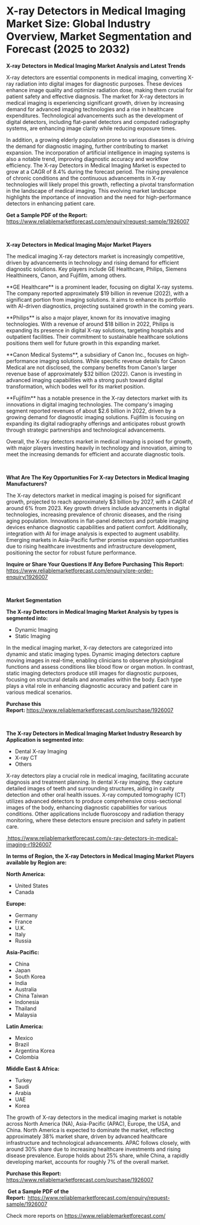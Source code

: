 <p><h1>X-ray Detectors in Medical Imaging Market Size: Global Industry Overview, Market Segmentation and Forecast (2025 to 2032)</h1></p><p><strong>X-ray Detectors in Medical Imaging Market Analysis and Latest Trends</strong></p>
<p><p>X-ray detectors are essential components in medical imaging, converting X-ray radiation into digital images for diagnostic purposes. These devices enhance image quality and optimize radiation dose, making them crucial for patient safety and effective diagnosis. The market for X-ray detectors in medical imaging is experiencing significant growth, driven by increasing demand for advanced imaging technologies and a rise in healthcare expenditures. Technological advancements such as the development of digital detectors, including flat-panel detectors and computed radiography systems, are enhancing image clarity while reducing exposure times.</p><p>In addition, a growing elderly population prone to various diseases is driving the demand for diagnostic imaging, further contributing to market expansion. The incorporation of artificial intelligence in imaging systems is also a notable trend, improving diagnostic accuracy and workflow efficiency. The X-ray Detectors in Medical Imaging Market is expected to grow at a CAGR of 8.4% during the forecast period. The rising prevalence of chronic conditions and the continuous advancements in X-ray technologies will likely propel this growth, reflecting a pivotal transformation in the landscape of medical imaging. This evolving market landscape highlights the importance of innovation and the need for high-performance detectors in enhancing patient care.</p></p>
<p><strong>Get a Sample PDF of the Report:&nbsp;</strong> <a href="https://www.reliablemarketforecast.com/enquiry/request-sample/1926007?utm_campaign=1080&utm_medium=2&utm_source=Github&utm_content=ia&utm_term=15012025&utm_id=x-ray-detectors-in-medical-imaging">https://www.reliablemarketforecast.com/enquiry/request-sample/1926007</a></p>
<p>&nbsp;</p>
<p><strong>X-ray Detectors in Medical Imaging Major Market Players</strong></p>
<p><p>The medical imaging X-ray detectors market is increasingly competitive, driven by advancements in technology and rising demand for efficient diagnostic solutions. Key players include GE Healthcare, Philips, Siemens Healthineers, Canon, and Fujifilm, among others. </p><p>**GE Healthcare** is a prominent leader, focusing on digital X-ray systems. The company reported approximately $19 billion in revenue (2022), with a significant portion from imaging solutions. It aims to enhance its portfolio with AI-driven diagnostics, projecting sustained growth in the coming years.</p><p>**Philips** is also a major player, known for its innovative imaging technologies. With a revenue of around $18 billion in 2022, Philips is expanding its presence in digital X-ray solutions, targeting hospitals and outpatient facilities. Their commitment to sustainable healthcare solutions positions them well for future growth in this expanding market.</p><p>**Canon Medical Systems**, a subsidiary of Canon Inc., focuses on high-performance imaging solutions. While specific revenue details for Canon Medical are not disclosed, the company benefits from Canon's larger revenue base of approximately $32 billion (2022). Canon is investing in advanced imaging capabilities with a strong push toward digital transformation, which bodes well for its market position.</p><p>**Fujifilm** has a notable presence in the X-ray detectors market with its innovations in digital imaging technologies. The company's imaging segment reported revenues of about $2.6 billion in 2022, driven by a growing demand for diagnostic imaging solutions. Fujifilm is focusing on expanding its digital radiography offerings and anticipates robust growth through strategic partnerships and technological advancements.</p><p>Overall, the X-ray detectors market in medical imaging is poised for growth, with major players investing heavily in technology and innovation, aiming to meet the increasing demands for efficient and accurate diagnostic tools.</p></p>
<p>&nbsp;</p>
<p><strong>What Are The Key Opportunities For X-ray Detectors in Medical Imaging Manufacturers?</strong></p>
<p><p>The X-ray detectors market in medical imaging is poised for significant growth, projected to reach approximately $3 billion by 2027, with a CAGR of around 6% from 2023. Key growth drivers include advancements in digital technologies, increasing prevalence of chronic diseases, and the rising aging population. Innovations in flat-panel detectors and portable imaging devices enhance diagnostic capabilities and patient comfort. Additionally, integration with AI for image analysis is expected to augment usability. Emerging markets in Asia-Pacific further promise expansion opportunities due to rising healthcare investments and infrastructure development, positioning the sector for robust future performance.</p></p>
<p><strong>Inquire or Share Your Questions If Any Before Purchasing This Report:</strong> <a href="https://www.reliablemarketforecast.com/enquiry/pre-order-enquiry/1926007?utm_campaign=1080&utm_medium=2&utm_source=Github&utm_content=ia&utm_term=15012025&utm_id=x-ray-detectors-in-medical-imaging">https://www.reliablemarketforecast.com/enquiry/pre-order-enquiry/1926007</a></p>
<p>&nbsp;</p>
<p><strong>Market Segmentation</strong></p>
<p><strong>The X-ray Detectors in Medical Imaging Market Analysis by types is segmented into:</strong></p>
<p><ul><li>Dynamic Imaging</li><li>Static Imaging</li></ul></p>
<p><p>In the medical imaging market, X-ray detectors are categorized into dynamic and static imaging types. Dynamic imaging detectors capture moving images in real-time, enabling clinicians to observe physiological functions and assess conditions like blood flow or organ motion. In contrast, static imaging detectors produce still images for diagnostic purposes, focusing on structural details and anomalies within the body. Each type plays a vital role in enhancing diagnostic accuracy and patient care in various medical scenarios.</p></p>
<p><strong>Purchase this Report:&nbsp;</strong><a href="https://www.reliablemarketforecast.com/purchase/1926007?utm_campaign=1080&utm_medium=2&utm_source=Github&utm_content=ia&utm_term=15012025&utm_id=x-ray-detectors-in-medical-imaging">https://www.reliablemarketforecast.com/purchase/1926007</a></p>
<p>&nbsp;</p>
<p><strong>The X-ray Detectors in Medical Imaging Market Industry Research by Application is segmented into:</strong></p>
<p><ul><li>Dental X-ray Imaging</li><li>X-ray CT</li><li>Others</li></ul></p>
<p><p>X-ray detectors play a crucial role in medical imaging, facilitating accurate diagnosis and treatment planning. In dental X-ray imaging, they capture detailed images of teeth and surrounding structures, aiding in cavity detection and other oral health issues. X-ray computed tomography (CT) utilizes advanced detectors to produce comprehensive cross-sectional images of the body, enhancing diagnostic capabilities for various conditions. Other applications include fluoroscopy and radiation therapy monitoring, where these detectors ensure precision and safety in patient care.</p></p>
<p><a href="https://www.reliablemarketforecast.com/x-ray-detectors-in-medical-imaging-r1926007?utm_campaign=1080&utm_medium=2&utm_source=Github&utm_content=ia&utm_term=15012025&utm_id=x-ray-detectors-in-medical-imaging">&nbsp;https://www.reliablemarketforecast.com/x-ray-detectors-in-medical-imaging-r1926007</a></p>
<p><strong>In terms of Region, the X-ray Detectors in Medical Imaging Market Players available by Region are:</strong></p>
<p>
    <p> <strong> North America: </strong>
        <ul>
            <li>United States</li>
            <li>Canada</li>
        </ul>
        </p> 
    <p> <strong> Europe: </strong>
        <ul>
            <li>Germany</li>
            <li>France</li>
            <li>U.K.</li>
            <li>Italy</li>
            <li>Russia</li>
        </ul>
        </p> 
    <p> <strong> Asia-Pacific: </strong>
        <ul>
            <li>China</li>
            <li>Japan</li>
            <li>South Korea</li>
            <li>India</li>
            <li>Australia</li>
            <li>China Taiwan</li>
            <li>Indonesia</li>
            <li>Thailand</li>
            <li>Malaysia</li>
        </ul>
        </p> 
    <p> <strong> Latin America: </strong>
        <ul>
            <li>Mexico</li>
            <li>Brazil</li>
            <li>Argentina Korea</li>
            <li>Colombia</li>
        </ul>
        </p> 
    <p> <strong> Middle East & Africa: </strong>
        <ul>
            <li>Turkey</li>
            <li>Saudi</li>
            <li>Arabia</li>
            <li>UAE</li>
            <li>Korea</li>
        </ul>
    </p>
    </p>
<p><p>The growth of X-ray detectors in the medical imaging market is notable across North America (NA), Asia-Pacific (APAC), Europe, the USA, and China. North America is expected to dominate the market, reflecting approximately 38% market share, driven by advanced healthcare infrastructure and technological advancements. APAC follows closely, with around 30% share due to increasing healthcare investments and rising disease prevalence. Europe holds about 25% share, while China, a rapidly developing market, accounts for roughly 7% of the overall market.</p></p>
<p><strong>Purchase this Report: </strong><a href="https://www.reliablemarketforecast.com/purchase/1926007?utm_campaign=1080&utm_medium=2&utm_source=Github&utm_content=ia&utm_term=15012025&utm_id=x-ray-detectors-in-medical-imaging">https://www.reliablemarketforecast.com/purchase/1926007</a></p>
<p>&nbsp;<strong>Get a Sample PDF of the Report:&nbsp;&nbsp;</strong><a href="https://www.reliablemarketforecast.com/enquiry/request-sample/1926007?utm_campaign=1080&utm_medium=2&utm_source=Github&utm_content=ia&utm_term=15012025&utm_id=x-ray-detectors-in-medical-imaging">https://www.reliablemarketforecast.com/enquiry/request-sample/1926007</a></p>
<p><strong></strong></p>
<p>Check more reports on <a href="https://www.reliablemarketforecast.com/?utm_campaign=1080&utm_medium=2&utm_source=Github&utm_content=ia&utm_term=15012025&utm_id=x-ray-detectors-in-medical-imaging">https://www.reliablemarketforecast.com/</a></p>